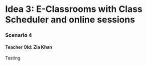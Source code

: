 # Idea 3: E-Classrooms with Class Scheduler and online sessions
### Scenario 4
#### Teacher Old: Zia Khan

Testing
